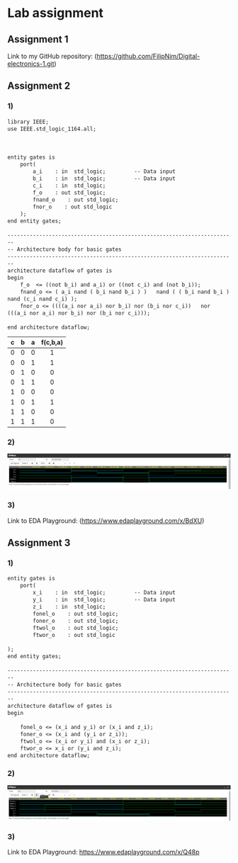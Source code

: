 # Lab assignment

## Assignment 1
Link to my GitHub repository: (https://github.com/FilipNim/Digital-electronics-1.git)

## Assignment 2 

### 1)
```
library IEEE;
use IEEE.std_logic_1164.all;



entity gates is
    port(
        a_i    : in  std_logic;         -- Data input
        b_i    : in  std_logic;         -- Data input
        c_i    : in  std_logic;
        f_o    : out std_logic;
        fnand_o    : out std_logic;
        fnor_o    : out std_logic         
    );
end entity gates;

------------------------------------------------------------------------
-- Architecture body for basic gates
------------------------------------------------------------------------
architecture dataflow of gates is
begin
    f_o  <= ((not b_i) and a_i) or ((not c_i) and (not b_i));
    fnand_o <= ( a_i nand ( b_i nand b_i ) )   nand ( ( b_i nand b_i ) nand (c_i nand c_i) );
	fnor_o <= ((((a_i nor a_i) nor b_i) nor (b_i nor c_i))   nor  (((a_i nor a_i) nor b_i) nor (b_i nor c_i)));   

end architecture dataflow;
```

 | **c** | **b** |**a** | **f(c,b,a)** |
| :-: | :-: | :-: | :-: |
| 0 | 0 | 0 |  1
| 0 | 0 | 1 |  1
| 0 | 1 | 0 |  0
| 0 | 1 | 1 |  0
| 1 | 0 | 0 |  0
| 1 | 0 | 1 |  1
| 1 | 1 | 0 |  0
| 1 | 1 | 1 |  0

### 2)
![and_gates](Images/1.png)

### 3)
Link to EDA Playground: (https://www.edaplayground.com/x/BdXU)

## Assignment 3 

### 1)
```
entity gates is
    port(
        x_i    : in  std_logic;         -- Data input
        y_i    : in  std_logic;         -- Data input
        z_i    : in  std_logic;
        fonel_o    : out std_logic;
        foner_o    : out std_logic;
        ftwol_o    : out std_logic;
        ftwor_o    : out std_logic

);
end entity gates;

------------------------------------------------------------------------
-- Architecture body for basic gates
------------------------------------------------------------------------
architecture dataflow of gates is
begin

	fonel_o <= (x_i and y_i) or (x_i and z_i);
    foner_o <= (x_i and (y_i or z_i));
    ftwol_o <= (x_i or y_i) and (x_i or z_i);
    ftwor_o <= x_i or (y_i and z_i);
end architecture dataflow;
```

### 2)
![and_gates](Images/2.png)

### 3)
Link to EDA Playground: https://www.edaplayground.com/x/Q48p

